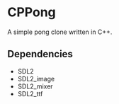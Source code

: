 # CPPong
A simple pong clone written in C++.

## Dependencies
- SDL2
- SDL2_image
- SDL2_mixer
- SDL2_ttf
